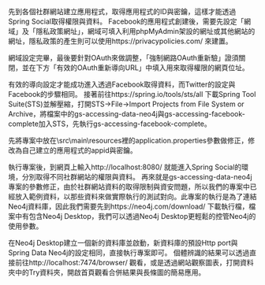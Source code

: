 先到各個社群網站建立應用程式，取得應用程式的ID與密鑰，這樣才能透過Spring Social取得權限與資料。
Facebook的應用程式創建後，需要先設定「網域」及「隱私政策網址」，網域可填入利用phpMyAdmin架設的網址或其他網站的網址，隱私政策的產生則可以使用https://privacypolicies.com/ 來建置。
 
網域設定完畢，最後要針對OAuth來做調整，「強制網路OAuth重新驗」證須關閉，並在下方「有效的OAuth重新導向URL」中填入用來取得權限的網頁位址。
 
有效的導向設定才能成功進入透過Facebook取得資料，而Twitter的設定與Facebook的步驟相同。
接著前往https://spring.io/tools/sts/all 下載Spring Tool Suite(STS)並解壓縮，打開STS→File→Import Projects from File System or Archive，將檔案中的gs-accessing-data-neo4j與gs-accessing-facebook-complete加入STS，先執行gs-accessing-facebook-complete。
 
先將專案中放在\src\main\resources裡的application.properties參數做修正，修改為自己建立的應用程式的appid與密鑰。
 
執行專案後，到網頁上輸入http://localhost:8080/ 就能進入Spring Social的環境，分別取得不同社群網站的權限與資料。
再來就是gs-accessing-data-neo4j專案的參數修正，由於社群網站資料的取得限制與資安問題，所以我們的專案中已經放入範例資料，以那些資料來做實際執行的測試對向。此專案的執行是為了連結Neo4j資料庫，因此我們需要先到https://neo4j.com/download/ 下載執行檔，檔案中有包含Neo4j Desktop，我們可以透過Neo4j Desktop更輕鬆的控管Neo4j的使用參數。
 
在Neo4j Desktop建立一個新的資料庫並啟動，新資料庫的預設Http port與Spring Data Neo4j的設定相同，直接執行專案即可。
個體辨識的結果可以透過直接前往http://localhost:7474/browser/ 觀看，或是透過網站觀察圖表，打開資料夾中的Try資料夾，開啟首頁觀看合併結果與長條圖的簡易應用。
 

